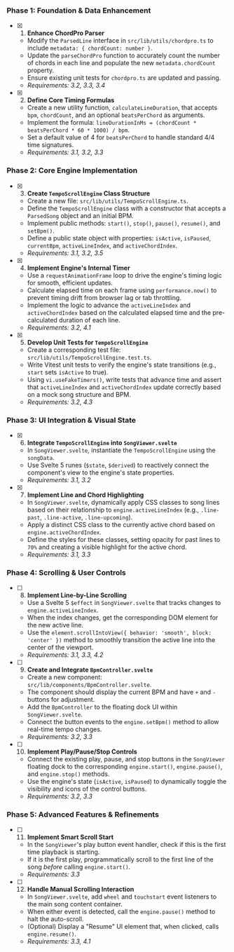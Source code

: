 ### Phase 1: Foundation & Data Enhancement
- [x] 1. **Enhance ChordPro Parser**
    -   Modify the `ParsedLine` interface in `src/lib/utils/chordpro.ts` to include `metadata: { chordCount: number }`.
    -   Update the `parseChordPro` function to accurately count the number of chords in each line and populate the new `metadata.chordCount` property.
    -   Ensure existing unit tests for `chordpro.ts` are updated and passing.
    -   _Requirements: 3.2, 3.3, 3.4_

- [x] 2. **Define Core Timing Formulas**
    -   Create a new utility function, `calculateLineDuration`, that accepts `bpm`, `chordCount`, and an optional `beatsPerChord` as arguments.
    -   Implement the formula: `lineDurationInMs = (chordCount * beatsPerChord * 60 * 1000) / bpm`.
    -   Set a default value of 4 for `beatsPerChord` to handle standard 4/4 time signatures.
    -   _Requirements: 3.1, 3.2, 3.3_

### Phase 2: Core Engine Implementation
- [x] 3. **Create `TempoScrollEngine` Class Structure**
    -   Create a new file: `src/lib/utils/TempoScrollEngine.ts`.
    -   Define the `TempoScrollEngine` class with a constructor that accepts a `ParsedSong` object and an initial BPM.
    -   Implement public methods: `start()`, `stop()`, `pause()`, `resume()`, and `setBpm()`.
    -   Define a public state object with properties: `isActive`, `isPaused`, `currentBpm`, `activeLineIndex`, and `activeChordIndex`.
    -   _Requirements: 3.1, 3.2, 3.5_

- [x] 4. **Implement Engine's Internal Timer**
    -   Use a `requestAnimationFrame` loop to drive the engine's timing logic for smooth, efficient updates.
    -   Calculate elapsed time on each frame using `performance.now()` to prevent timing drift from browser lag or tab throttling.
    -   Implement the logic to advance the `activeLineIndex` and `activeChordIndex` based on the calculated elapsed time and the pre-calculated duration of each line.
    -   _Requirements: 3.2, 4.1_

- [x] 5. **Develop Unit Tests for `TempoScrollEngine`**
    -   Create a corresponding test file: `src/lib/utils/TempoScrollEngine.test.ts`.
    -   Write Vitest unit tests to verify the engine's state transitions (e.g., `start` sets `isActive` to true).
    -   Using `vi.useFakeTimers()`, write tests that advance time and assert that `activeLineIndex` and `activeChordIndex` update correctly based on a mock song structure and BPM.
    -   _Requirements: 3.2, 4.3_

### Phase 3: UI Integration & Visual State
- [x] 6. **Integrate `TempoScrollEngine` into `SongViewer.svelte`**
    -   In `SongViewer.svelte`, instantiate the `TempoScrollEngine` using the `songData`.
    -   Use Svelte 5 runes (`$state`, `$derived`) to reactively connect the component's view to the engine's state properties.
    -   _Requirements: 3.1, 3.2_

- [x] 7. **Implement Line and Chord Highlighting**
    -   In `SongViewer.svelte`, dynamically apply CSS classes to song lines based on their relationship to `engine.activeLineIndex` (e.g., `.line-past`, `.line-active`, `.line-upcoming`).
    -   Apply a distinct CSS class to the currently active chord based on `engine.activeChordIndex`.
    -   Define the styles for these classes, setting opacity for past lines to `70%` and creating a visible highlight for the active chord.
    -   _Requirements: 3.1, 3.3_

### Phase 4: Scrolling & User Controls
- [ ] 8. **Implement Line-by-Line Scrolling**
    -   Use a Svelte 5 `$effect` in `SongViewer.svelte` that tracks changes to `engine.activeLineIndex`.
    -   When the index changes, get the corresponding DOM element for the new active line.
    -   Use the `element.scrollIntoView({ behavior: 'smooth', block: 'center' })` method to smoothly transition the active line into the center of the viewport.
    -   _Requirements: 3.1, 3.3, 4.2_

- [ ] 9. **Create and Integrate `BpmController.svelte`**
    -   Create a new component: `src/lib/components/BpmController.svelte`.
    -   The component should display the current BPM and have `+` and `-` buttons for adjustment.
    -   Add the `BpmController` to the floating dock UI within `SongViewer.svelte`.
    -   Connect the button events to the `engine.setBpm()` method to allow real-time tempo changes.
    -   _Requirements: 3.2, 3.3_

- [ ] 10. **Implement Play/Pause/Stop Controls**
    -   Connect the existing play, pause, and stop buttons in the `SongViewer` floating dock to the corresponding `engine.start()`, `engine.pause()`, and `engine.stop()` methods.
    -   Use the engine's state (`isActive`, `isPaused`) to dynamically toggle the visibility and icons of the control buttons.
    -   _Requirements: 3.2, 3.3_

### Phase 5: Advanced Features & Refinements
- [ ] 11. **Implement Smart Scroll Start**
    -   In the `SongViewer`'s play button event handler, check if this is the first time playback is starting.
    -   If it is the first play, programmatically scroll to the first line of the song *before* calling `engine.start()`.
    -   _Requirements: 3.3_

- [ ] 12. **Handle Manual Scrolling Interaction**
    -   In `SongViewer.svelte`, add `wheel` and `touchstart` event listeners to the main song content container.
    -   When either event is detected, call the `engine.pause()` method to halt the auto-scroll.
    -   (Optional) Display a "Resume" UI element that, when clicked, calls `engine.resume()`.
    -   _Requirements: 3.3, 4.1_